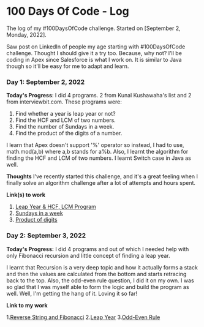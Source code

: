 # 100 Days Of Code - Log

The log of my #100DaysOfCode challenge. Started on [September 2, Monday, 2022].

Saw post on LinkedIn of people my age starting with #100DaysOfCode challenge. Thought I should give it a try too. Because, why not?
I'll be coding in Apex since Salesforce is what I work on. It is similar to Java though so it'll be easy for me to adapt and learn.

### Day 1: September 2, 2022

**Today's Progress**: I did 4 programs. 2 from Kunal Kushawaha's list and 2 from interviewbit.com.
These programs were:

1. Find whether a year is leap year or not?
2. Find the HCF and LCM of two numbers.
3. Find the number of Sundays in a week.
4. Find the product of the digits of a number.

I learn that Apex doesn't support '%' operator so instead, I had to use, math.mod(a,b) where a,b stands for a%b. Also, I learnt the algorithm for finding the HCF and LCM of two numbers. I learnt Switch case in Java as well.

**Thoughts** I've recently started this challenge, and it's a great feeling when I finally solve an algorithm challenge after a lot of attempts and hours spent.

**Link(s) to work**

1. [Leap Year & HCF, LCM Program](https://github.com/SrajatMathur/100-days-of-code-srajat/blob/master/X100DaysOfCode/force-app/main/default/classes/Day1.cls)
2. [Sundays in a week ](https://www.interviewbit.com/problems/number-of-sundays/)
3. [Product of digits](https://www.interviewbit.com/problems/product-of-digits/)

### Day 2: September 3, 2022

**Today's Progress:** I did 4 programs and out of which I needed help with only Fibonacci recursion and little concept of finding a leap year.

I learnt that Recursion is a very deep topic and how it actually forms a stack and then the values are calculated from the bottom and starts retracing back to the top. Also, the odd-even rule question, I did it on my own. I was so glad that I was myself able to form the logic and build the program as well. Well, I'm getting the hang of it. Loving it so far!

**Link to my work**

1.[Reverse String and Fibonacci](https://github.com/SrajatMathur/100-days-of-code-srajat/blob/master/X100DaysOfCode/force-app/main/default/classes/Day2.cls)
2.[Leap Year](https://www.interviewbit.com/problems/leap-year/)
3.[Odd-Even Rule](https://www.interviewbit.com/problems/odd-even-rule/)

